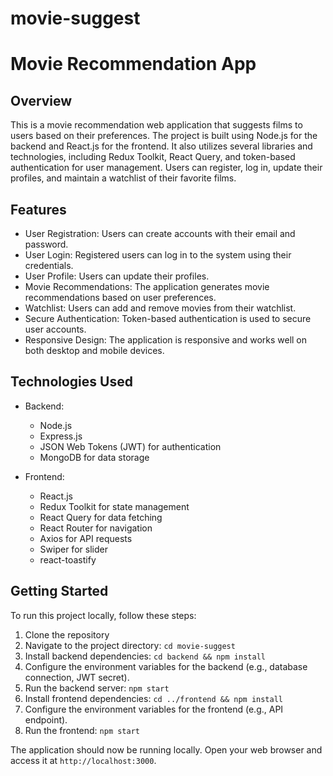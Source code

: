 # movie-suggest
# Movie Recommendation App

## Overview

This is a movie recommendation web application that suggests films to users based on their preferences. The project is built using Node.js for the backend and React.js for the frontend. 
It also utilizes several libraries and technologies, including Redux Toolkit, React Query, and token-based authentication for user management. 
Users can register, log in, update their profiles, and maintain a watchlist of their favorite films.

## Features

- User Registration: Users can create accounts with their email and password.
- User Login: Registered users can log in to the system using their credentials.
- User Profile: Users can update their profiles.
- Movie Recommendations: The application generates movie recommendations based on user preferences.
- Watchlist: Users can add and remove movies from their watchlist.
- Secure Authentication: Token-based authentication is used to secure user accounts.
- Responsive Design: The application is responsive and works well on both desktop and mobile devices.

## Technologies Used

- Backend:
  - Node.js
  - Express.js
  - JSON Web Tokens (JWT) for authentication
  - MongoDB for data storage
    
- Frontend:
  - React.js
  - Redux Toolkit for state management
  - React Query for data fetching
  - React Router for navigation
  - Axios for API requests
  - Swiper for slider
  - react-toastify

## Getting Started

To run this project locally, follow these steps:

1. Clone the repository
2. Navigate to the project directory: `cd movie-suggest`
3. Install backend dependencies: `cd backend && npm install`
4. Configure the environment variables for the backend (e.g., database connection, JWT secret).
5. Run the backend server: `npm start`
6. Install frontend dependencies: `cd ../frontend && npm install`
7. Configure the environment variables for the frontend (e.g., API endpoint).
8. Run the frontend: `npm start`

The application should now be running locally. Open your web browser and access it at `http://localhost:3000`.


